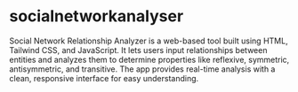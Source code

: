 # socialnetworkanalyser
Social Network Relationship Analyzer is a web-based tool built using HTML, Tailwind CSS, and JavaScript. It lets users input relationships between entities and analyzes them to determine properties like reflexive, symmetric, antisymmetric, and transitive. The app provides real-time analysis with a clean, responsive interface for easy understanding.
